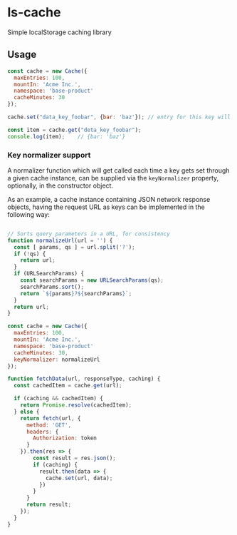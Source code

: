 # ls-cache
Simple localStorage caching library

## Usage
```js
const cache = new Cache({
  maxEntries: 100,
  mountIn: 'Acme Inc.',
  namespace: 'base-product'
  cacheMinutes: 30
});

cache.set("data_key_foobar", {bar: 'baz'}); // entry for this key will remain in cache for 30 minutes

const item = cache.get("deta_key_foobar");     
console.log(item);    // {bar: 'baz'}
```

### Key normalizer support
A normalizer function which will get called each time a key gets set through a given cache instance, can be supplied via the `keyNormalizer` property, optionally, in the constructor object.


As an example, a cache instance containing JSON network response objects, having the request URL as keys can be implemented in the following way:

```js

// Sorts query parameters in a URL, for consistency
function normalizeUrl(url = '') {
  const [ params, qs ] = url.split('?');
  if (!qs) {
    return url;
  }
  if (URLSearchParams) {
    const searchParams = new URLSearchParams(qs);
    searchParams.sort();
    return `${params}?${searchParams}`;
  }
  return url; 
}

const cache = new Cache({
  maxEntries: 100,
  mountIn: 'Acme Inc.',
  namespace: 'base-product'
  cacheMinutes: 30,
  keyNormalizer: normalizeUrl
});

function fetchData(url, responseType, caching) {
  const cachedItem = cache.get(url);

  if (caching && cachedItem) {
    return Promise.resolve(cachedItem);
  } else {
    return fetch(url, {
      method: 'GET',
      headers: {
        Authorization: token
      }
    }).then(res => {
        const result = res.json();
        if (caching) {
          result.then(data => {
            cache.set(url, data);
          })
        }
      }
      return result;
    });
  }
}

```

